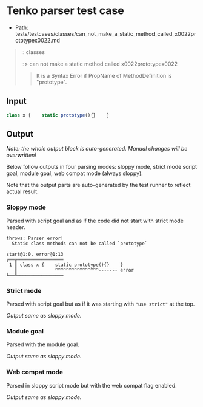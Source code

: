 # Tenko parser test case

- Path: tests/testcases/classes/can_not_make_a_static_method_called_x0022prototypex0022.md

> :: classes
>
> ::> can not make a static method called x0022prototypex0022
>
> > It is a Syntax Error if PropName of MethodDefinition is "prototype".

## Input

`````js
class x {    static prototype(){}    }
`````

## Output

_Note: the whole output block is auto-generated. Manual changes will be overwritten!_

Below follow outputs in four parsing modes: sloppy mode, strict mode script goal, module goal, web compat mode (always sloppy).

Note that the output parts are auto-generated by the test runner to reflect actual result.

### Sloppy mode

Parsed with script goal and as if the code did not start with strict mode header.

`````
throws: Parser error!
  Static class methods can not be called `prototype`

start@1:0, error@1:13
╔══╦═════════════════
 1 ║ class x {    static prototype(){}    }
   ║              ^^^^^^^^^^^^^^^^------- error
╚══╩═════════════════

`````

### Strict mode

Parsed with script goal but as if it was starting with `"use strict"` at the top.

_Output same as sloppy mode._

### Module goal

Parsed with the module goal.

_Output same as sloppy mode._

### Web compat mode

Parsed in sloppy script mode but with the web compat flag enabled.

_Output same as sloppy mode._
